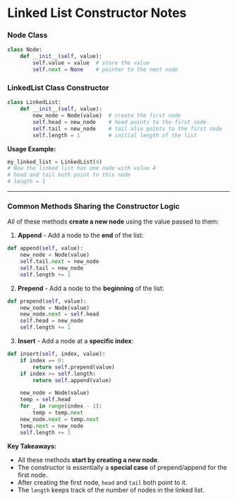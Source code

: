 # Linked List Constructor Notes

### Node Class

```python
class Node:
    def __init__(self, value):
        self.value = value  # store the value
        self.next = None    # pointer to the next node
```

### LinkedList Class Constructor

```python
class LinkedList:
    def __init__(self, value):
        new_node = Node(value)  # create the first node
        self.head = new_node    # head points to the first node
        self.tail = new_node    # tail also points to the first node
        self.length = 1         # initial length of the list
```

**Usage Example:**

```python
my_linked_list = LinkedList(4)
# Now the linked list has one node with value 4
# head and tail both point to this node
# length = 1
```

---

### Common Methods Sharing the Constructor Logic

All of these methods **create a new node** using the value passed to them:

1. **Append** - Add a node to the **end** of the list:

```python
def append(self, value):
    new_node = Node(value)
    self.tail.next = new_node
    self.tail = new_node
    self.length += 1
```

2. **Prepend** - Add a node to the **beginning** of the list:

```python
def prepend(self, value):
    new_node = Node(value)
    new_node.next = self.head
    self.head = new_node
    self.length += 1
```

3. **Insert** - Add a node at a **specific index**:

```python
def insert(self, index, value):
    if index == 0:
        return self.prepend(value)
    if index >= self.length:
        return self.append(value)

    new_node = Node(value)
    temp = self.head
    for _ in range(index - 1):
        temp = temp.next
    new_node.next = temp.next
    temp.next = new_node
    self.length += 1
```

**Key Takeaways:**

- All these methods **start by creating a new node**.
- The constructor is essentially a **special case** of prepend/append for the first node.
- After creating the first node, `head` and `tail` both point to it.
- The `length` keeps track of the number of nodes in the linked list.
